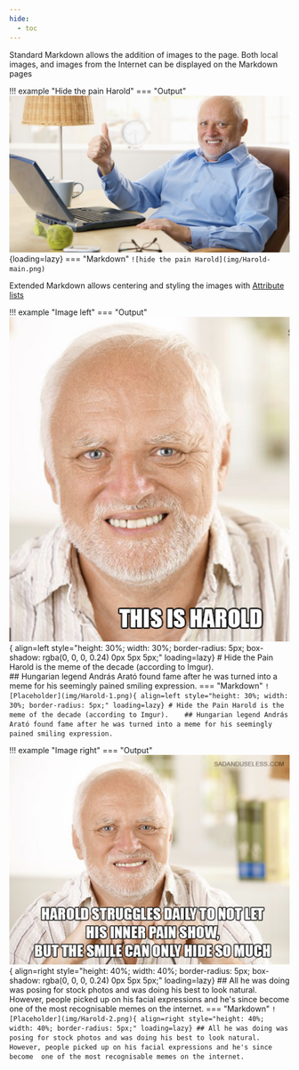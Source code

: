 ```yaml
---
hide:
  - toc
---
```


Standard Markdown allows the addition of images to the page.
 Both local images, and images from the Internet can be displayed on the Markdown pages

!!! example "Hide the pain Harold"
    === "Output"   
        ![hide the pain Harold](img/Harold-main.png){loading=lazy}
    === "Markdown"
        ```
        ![hide the pain Harold](img/Harold-main.png)
        ```

Extended Markdown allows centering and styling the images with [Attribute lists](hack-markdown.md)

!!! example "Image left"
    === "Output"   
        ![Placeholder](img/Harold-1.png){ align=left style="height: 30%; width: 30%; border-radius: 5px; box-shadow: rgba(0, 0, 0, 0.24) 0px 5px 5px;" loading=lazy}
        # Hide the Pain Harold is the meme of the decade (according to Imgur).   
        ## Hungarian legend András Arató found fame after he was turned into a meme for his seemingly pained smiling expression.
    === "Markdown"
        ```
        ![Placeholder](img/Harold-1.png){ align=left style="height: 30%; width: 30%; border-radius: 5px;" loading=lazy}
        # Hide the Pain Harold is the meme of the decade (according to Imgur).   
        ## Hungarian legend András Arató found fame after he was turned into a meme for his seemingly pained smiling expression.
        ```


!!! example "Image right"
    === "Output"   
        ![Placeholder](img/Harold-2.png){ align=right style="height: 40%; width: 40%; border-radius: 5px; box-shadow: rgba(0, 0, 0, 0.24) 0px 5px 5px;" loading=lazy}
        ## All he was doing was posing for stock photos and was doing his best to look natural. However, people picked up on his facial expressions and he's since become one of the most recognisable memes on the internet. 
    === "Markdown"
        ```
        ![Placeholder](img/Harold-2.png){ align=right style="height: 40%; width: 40%; border-radius: 5px;" loading=lazy}
        ## All he was doing was posing for stock photos and was doing his best to look natural. 
        However, people picked up on his facial expressions and he's since become 
        one of the most recognisable memes on the internet. 
        ```

